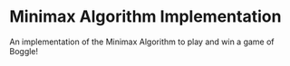 # Minimax Algorithm Implementation
An implementation of the Minimax Algorithm to play and win a game of Boggle!
